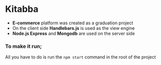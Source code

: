 # Kitabba
- **E-commerce** platform was created as a graduation project
- On the client side **Handlebars.js** is used as the view engine
- **Node.js Express** and **Mongodb** are used on the server side

### To make it run;
All you have to do is run the `npm start` command in the root of the project

